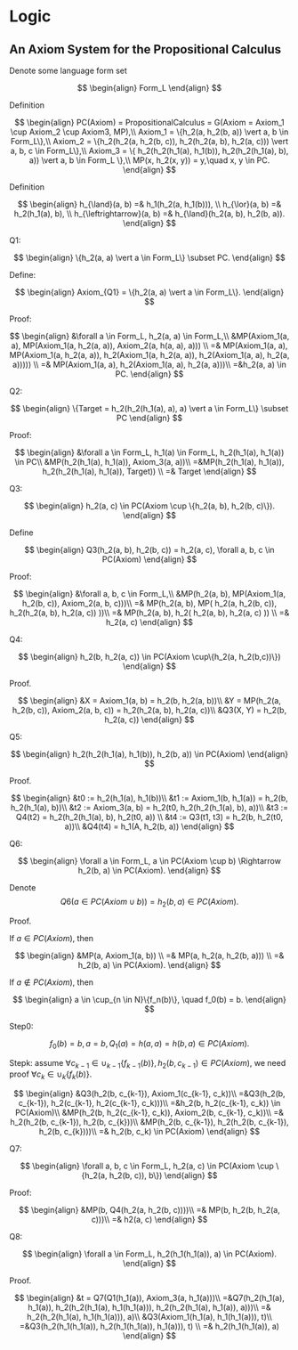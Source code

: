 # Logic

## An Axiom System for the Propositional Calculus

Denote some language form set

$$
\begin{align}
Form_L
\end{align}
$$

Definition

$$
\begin{align}
PC(Axiom) = PropositionalCalculus = G(Axiom = Axiom_1 \cup Axiom_2 \cup Axiom3, MP),\\
Axiom_1 = \{h_2(a, h_2(b, a)) \vert a, b \in Form_L\},\\
Axiom_2 = \{h_2(h_2(a, h_2(b, c)), h_2(h_2(a, b), h_2(a, c))) \vert a, b, c \in Form_L\},\\
Axiom_3 = \{ h_2(h_2(h_1(a), h_1(b)), h_2(h_2(h_1(a), b), a)) \vert a, b \in Form_L \},\\
MP(x, h_2(x, y)) = y,\quad x, y \in PC.
\end{align}
$$

Definition

$$
\begin{align}
h_{\land}(a, b) =& h_1(h_2(a, h_1(b))), \\
h_{\lor}(a, b) =& h_2(h_1(a), b), \\
h_{\leftrightarrow}(a, b) =& h_{\land}(h_2(a, b), h_2(b, a)).
\end{align}
$$

Q1:

$$
\begin{align}
\{h_2(a, a) \vert a \in Form_L\} \subset PC.
\end{align}
$$

Define:

$$
\begin{align}
Axiom_{Q1} = \{h_2(a, a) \vert a \in Form_L\}.
\end{align}
$$

Proof:

$$
\begin{align}
&\forall a \in Form_L, h_2(a, a) \in Form_L,\\
&MP(Axiom_1(a, a), MP(Axiom_1(a, h_2(a, a)), Axiom_2(a, h(a, a), a))) \\
=& MP(Axiom_1(a, a), MP(Axiom_1(a, h_2(a, a)), h_2(Axiom_1(a, h_2(a, a)), h_2(Axiom_1(a, a), h_2(a, a))))) \\
=& MP(Axiom_1(a, a), h_2(Axiom_1(a, a), h_2(a, a)))\\
=&h_2(a, a) \in PC.
\end{align}
$$

Q2:

$$
\begin{align}
\{Target = h_2(h_2(h_1(a), a), a) \vert a \in Form_L\} \subset PC
\end{align}
$$

Proof:

$$
\begin{align}
&\forall a \in Form_L, h_1(a) \in Form_L, h_2(h_1(a), h_1(a)) \in PC\\
&MP(h_2(h_1(a), h_1(a)), Axiom_3(a, a))\\
=&MP(h_2(h_1(a), h_1(a)), h_2(h_2(h_1(a), h_1(a)), Target)) \\
=& Target
\end{align}
$$

Q3:

$$
\begin{align}
h_2(a, c) \in PC(Axiom \cup \{h_2(a, b), h_2(b, c)\}).
\end{align}
$$

Define

$$
\begin{align}
Q3(h_2(a, b), h_2(b, c)) = h_2(a, c), \forall a, b, c \in PC(Axiom)
\end{align}
$$

Proof:

$$
\begin{align}
&\forall a, b, c \in Form_L,\\
&MP(h_2(a, b), MP(Axiom_1(a, h_2(b, c)), Axiom_2(a, b, c)))\\
=& MP(h_2(a, b), MP(
    h_2(a, h_2(b, c)),
    h_2(h_2(a, b), h_2(a, c))
))\\
=& MP(h_2(a, b), h_2(
    h_2(a, b), h_2(a, c)
)) \\
=& h_2(a, c)
\end{align}
$$

Q4:

$$
\begin{align}
h_2(b, h_2(a, c)) \in PC(Axiom \cup\{h_2(a, h_2(b,c))\})
\end{align}
$$

Proof.

$$
\begin{align}
&X = Axiom_1(a, b) = h_2(b, h_2(a, b))\\
&Y = MP(h_2(a, h_2(b, c)), Axiom_2(a, b, c)) = h_2(h_2(a, b), h_2(a, c))\\
&Q3(X, Y) = h_2(b, h_2(a, c))
\end{align}
$$

Q5:

$$
\begin{align}
h_2(h_2(h_1(a), h_1(b)), h_2(b, a)) \in PC(Axiom)
\end{align}
$$

Proof.

$$
\begin{align}
&t0 := h_2(h_1(a), h_1(b))\\
&t1 := Axiom_1(b, h_1(a)) = h_2(b, h_2(h_1(a), b))\\
&t2 := Axiom_3(a, b) = h_2(t0, h_2(h_2(h_1(a), b), a))\\
&t3 := Q4(t2) = h_2(h_2(h_1(a), b), h_2(t0, a)) \\
&t4 := Q3(t1, t3) = h_2(b, h_2(t0, a))\\
&Q4(t4) = h_1(A, h_2(b, a))
\end{align}
$$

Q6:

$$
\begin{align}
\forall a \in Form_L, a \in PC(Axiom \cup b) \Rightarrow h_2(b, a) \in PC(Axiom).
\end{align}
$$

Denote
$$
Q6(a\in PC(Axiom \cup b)) = h_2(b, a) \in PC(Axiom).
$$

Proof.

If $a \in PC(Axiom)$, then

$$
\begin{align}
&MP(a, Axiom_1(a, b)) \\
=& MP(a, h_2(a, h_2(b, a))) \\
=& h_2(b, a) \in PC(Axiom).
\end{align}
$$

If $a \notin PC(Axiom)$, then

$$
\begin{align}
a \in \cup_{n \in N}\{f_n(b)\}, \quad f_0(b) = b.
\end{align}
$$

Step0:

$$
f_0(b) = b, a = b, Q_1(a) = h(a, a) = h(b, a) \in PC(Axiom).
$$

Stepk: assume $\forall c_{k-1} \in \cup_{k-1}\{f_{k-1}(b)\}, h_2(b, c_{k-1}) \in PC(Axiom)$, we need proof $\forall c_k \in \cup_{k}\{f_k(b)\}$.

$$
\begin{align}
&Q3(h_2(b, c_{k-1}), Axiom_1(c_{k-1}, c_k))\\
=&Q3(h_2(b, c_{k-1}), h_2(c_{k-1}, h_2(c_{k-1}, c_k)))\\
=&h_2(b, h_2(c_{k-1}, c_k)) \in PC(Axiom)\\
&MP(h_2(b, h_2(c_{k-1}, c_k)), Axiom_2(b, c_{k-1}, c_k))\\
=& h_2(h_2(b, c_{k-1}), h_2(b, c_{k}))\\
&MP(h_2(b, c_{k-1}), h_2(h_2(b, c_{k-1}), h_2(b, c_{k})))\\
=& h_2(b, c_k) \in PC(Axiom)
\end{align}
$$

Q7:

$$
\begin{align}
\forall a, b, c \in Form_L, h_2(a, c) \in PC(Axiom \cup \{h_2(a, h_2(b, c)), b\})
\end{align}
$$

Proof:

$$
\begin{align}
&MP(b, Q4(h_2(a, h_2(b, c))))\\
=& MP(b, h_2(b, h_2(a, c)))\\
=& h2(a, c)
\end{align}
$$

Q8:

$$
\begin{align}
\forall a \in Form_L, h_2(h_1(h_1(a)), a) \in PC(Axiom).
\end{align}
$$

Proof.

$$
\begin{align}
&t = Q7(Q1(h_1(a)), Axiom_3(a, h_1(a)))\\
=&Q7(h_2(h_1(a), h_1(a)), h_2(h_2(h_1(a), h_1(h_1(a))), h_2(h_2(h_1(a), h_1(a)), a)))\\
=& h_2(h_2(h_1(a), h_1(h_1(a))), a)\\
&Q3(Axiom_1(h_1(a), h_1(h_1(a))), t)\\
=&Q3(h_2(h_1(h_1(a)), h_2(h_1(h_1(a)), h_1(a))),  t) \\
=& h_2(h_1(h_1(a)), a)
\end{align}
$$
